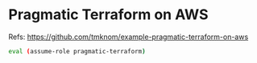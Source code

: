 # Pragmatic Terraform on AWS

Refs: <https://github.com/tmknom/example-pragmatic-terraform-on-aws>

```sh
eval (assume-role pragmatic-terraform)
```
